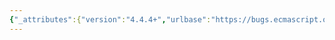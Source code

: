 ```yaml
---
{"_attributes":{"version":"4.4.4+","urlbase":"https://bugs.ecmascript.org/","maintainer":"dherman@mozilla.com"},"bug":{"bug_id":3058,"creation_ts":"2014-07-24 09:28:00 -0700","short_desc":"9.4.4  Arguments Exotic Objects: Typo \"ordinany\" in second paragraph","delta_ts":"2014-08-25 08:29:29 -0700","product":"Draft for 6th Edition","component":"editorial issue","version":"Rev 26: July 18, 2014 Draft","rep_platform":"All","op_sys":"All","bug_status":"RESOLVED","resolution":"FIXED","priority":"Normal","bug_severity":"normal","everconfirmed":true,"reporter":{"uid":"andrebargull","name":"André Bargull"},"assigned_to":{"uid":"allen","name":"Allen Wirfs-Brock"},"long_desc":[{"commentid":9517,"comment_count":0,"who":{"uid":"andrebargull","name":"André Bargull"},"bug_when":"2014-07-24 09:28:19 -0700","thetext":"9.4.4  Arguments Exotic Objects, 2nd paragraph:\n\nFor ordinany argument objects [...]\n-> \nFor ordinary argument objects [...]"},{"commentid":9537,"comment_count":1,"who":{"uid":"allen","name":"Allen Wirfs-Brock"},"bug_when":"2014-07-24 15:04:44 -0700","thetext":"fixed in rev27 editor's draft"},{"commentid":9954,"comment_count":2,"who":{"uid":"allen","name":"Allen Wirfs-Brock"},"bug_when":"2014-08-25 08:29:29 -0700","thetext":"fixed in rev27 draft"}]}}
---
```

